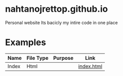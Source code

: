# nahtanojrettop.github.io
Personal website
Its bacicly my intire code in one place

# Examples


Name | File Type | Purpose | Link
--- | --- | --- |:---:
Index | Html |  |<a href="https://github.com/nahtanojrettop/nahtanojrettop.github.io/blob/master/cool-games/test%20programs/index.html">index.html</a>
